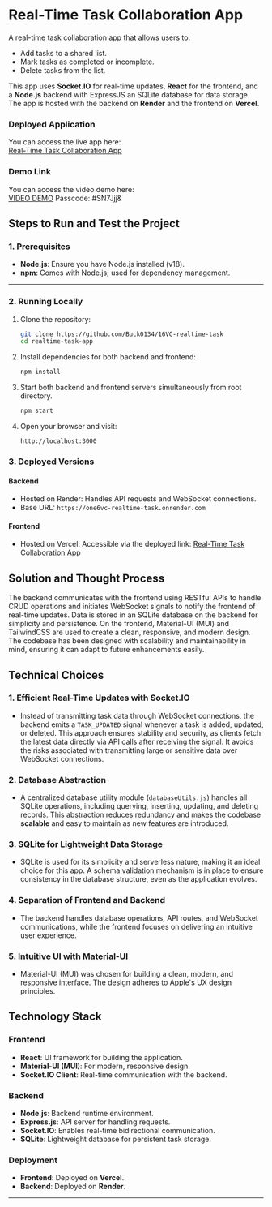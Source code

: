 # Real-Time Task Collaboration App

A real-time task collaboration app that allows users to:
- Add tasks to a shared list.
- Mark tasks as completed or incomplete.
- Delete tasks from the list.

This app uses **Socket.IO** for real-time updates, **React** for the frontend, and a **Node.js** backend with ExpressJS an SQLite database for data storage. The app is hosted with the backend on **Render** and the frontend on **Vercel**.

### **Deployed Application**
You can access the live app here:  
[Real-Time Task Collaboration App](https://16-vc-realtime-task-tau.vercel.app/)

### **Demo Link**
You can access the video demo here:  
[VIDEO DEMO](https://cmu.zoom.us/rec/share/RN4DPDP5cBRV0RyUcdDwoPdB8R3Q0C68exZPw1z_tjrMBbL7NepClsYVzIM5tnqn.TJSCNZrIZisMtNZV?startTime=1737935994000)
Passcode: #SN7Jjj&


## **Steps to Run and Test the Project**

### **1. Prerequisites**
- **Node.js**: Ensure you have Node.js installed (v18).
- **npm**: Comes with Node.js; used for dependency management.

---

### **2. Running Locally**

1. Clone the repository:
   ```bash
   git clone https://github.com/Buck0134/16VC-realtime-task
   cd realtime-task-app
   ```
2. Install dependencies for both backend and frontend:
   ```bash
   npm install
   ```
3. Start both backend and frontend servers simultaneously from root directory.
   ```bash
   npm start
   ```
4. Open your browser and visit:
    ```
    http://localhost:3000
    ```

### **3. Deployed Versions**

#### **Backend**
- Hosted on Render: Handles API requests and WebSocket connections.
- Base URL: `https://one6vc-realtime-task.onrender.com`

#### **Frontend**
- Hosted on Vercel: Accessible via the deployed link:
  [Real-Time Task Collaboration App](https://16-vc-realtime-task-tau.vercel.app/)

## **Solution and Thought Process**
The backend communicates with the frontend using RESTful APIs to handle CRUD operations and initiates WebSocket signals to notify the frontend of real-time updates. Data is stored in an SQLite database on the backend for simplicity and persistence. On the frontend, Material-UI (MUI) and TailwindCSS are used to create a clean, responsive, and modern design. The codebase has been designed with scalability and maintainability in mind, ensuring it can adapt to future enhancements easily.

## **Technical Choices**

### 1. **Efficient Real-Time Updates with Socket.IO**
- Instead of transmitting task data through WebSocket connections, the backend emits a `TASK_UPDATED` signal whenever a task is added, updated, or deleted. This approach ensures stability and security, as clients fetch the latest data directly via API calls after receiving the signal. It avoids the risks associated with transmitting large or sensitive data over WebSocket connections.

### 2. **Database Abstraction**
- A centralized database utility module (`databaseUtils.js`) handles all SQLite operations, including querying, inserting, updating, and deleting records. This abstraction reduces redundancy and makes the codebase **scalable** and easy to maintain as new features are introduced.

### 3. **SQLite for Lightweight Data Storage**
- SQLite is used for its simplicity and serverless nature, making it an ideal choice for this app. A schema validation mechanism is in place to ensure consistency in the database structure, even as the application evolves.

### 4. **Separation of Frontend and Backend**
- The backend handles database operations, API routes, and WebSocket communications, while the frontend focuses on delivering an intuitive user experience.

### 5. **Intuitive UI with Material-UI**
- Material-UI (MUI) was chosen for building a clean, modern, and responsive interface. The design adheres to Apple's UX design principles.


## **Technology Stack**

### **Frontend**
- **React**: UI framework for building the application.
- **Material-UI (MUI)**: For modern, responsive design.
- **Socket.IO Client**: Real-time communication with the backend.

### **Backend**
- **Node.js**: Backend runtime environment.
- **Express.js**: API server for handling requests.
- **Socket.IO**: Enables real-time bidirectional communication.
- **SQLite**: Lightweight database for persistent task storage.

### **Deployment**
- **Frontend**: Deployed on **Vercel**.
- **Backend**: Deployed on **Render**.

---